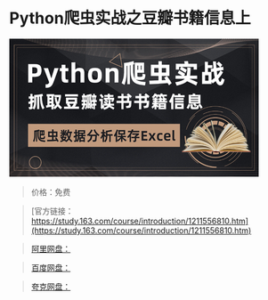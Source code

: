 # Python爬虫实战之豆瓣书籍信息上

![img](../../../assets/study163/free/a5c771df8744432da82a5b5a32d9fd18.jpg)

> 价格：免费

> [官方链接：https://study.163.com/course/introduction/1211556810.htm](https://study.163.com/course/introduction/1211556810.htm)

> [阿里网盘：]()

> [百度网盘：]()

> [夸克网盘：]()
